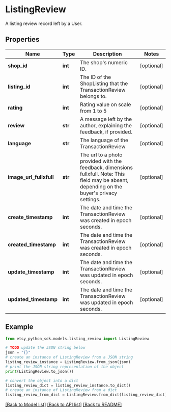 # ListingReview

A listing review record left by a User.

## Properties

Name | Type | Description | Notes
------------ | ------------- | ------------- | -------------
**shop_id** | **int** | The shop&#39;s numeric ID. | [optional] 
**listing_id** | **int** | The ID of the ShopListing that the TransactionReview belongs to. | [optional] 
**rating** | **int** | Rating value on scale from 1 to 5 | [optional] 
**review** | **str** | A message left by the author, explaining the feedback, if provided. | [optional] 
**language** | **str** | The language of the TransactionReview | [optional] 
**image_url_fullxfull** | **str** | The url to a photo provided with the feedback, dimensions fullxfull. Note: This field may be absent, depending on the buyer&#39;s privacy settings. | [optional] 
**create_timestamp** | **int** | The date and time the TransactionReview was created in epoch seconds. | [optional] 
**created_timestamp** | **int** | The date and time the TransactionReview was created in epoch seconds. | [optional] 
**update_timestamp** | **int** | The date and time the TransactionReview was updated in epoch seconds. | [optional] 
**updated_timestamp** | **int** | The date and time the TransactionReview was updated in epoch seconds. | [optional] 

## Example

```python
from etsy_python_sdk.models.listing_review import ListingReview

# TODO update the JSON string below
json = "{}"
# create an instance of ListingReview from a JSON string
listing_review_instance = ListingReview.from_json(json)
# print the JSON string representation of the object
print(ListingReview.to_json())

# convert the object into a dict
listing_review_dict = listing_review_instance.to_dict()
# create an instance of ListingReview from a dict
listing_review_from_dict = ListingReview.from_dict(listing_review_dict)
```
[[Back to Model list]](../README.md#documentation-for-models) [[Back to API list]](../README.md#documentation-for-api-endpoints) [[Back to README]](../README.md)


